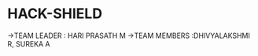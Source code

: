 # HACK-SHIELD
->TEAM LEADER : HARI PRASATH M 
->TEAM MEMBERS :DHIVYALAKSHMI R,
                SUREKA A
